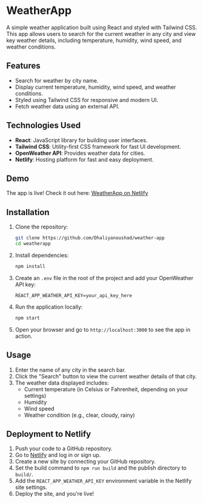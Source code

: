 # WeatherApp

A simple weather application built using React and styled with Tailwind CSS. This app allows users to search for the current weather in any city and view key weather details, including temperature, humidity, wind speed, and weather conditions.

## Features

- Search for weather by city name.
- Display current temperature, humidity, wind speed, and weather conditions.
- Styled using Tailwind CSS for responsive and modern UI.
- Fetch weather data using an external API.

## Technologies Used

- **React**: JavaScript library for building user interfaces.
- **Tailwind CSS**: Utility-first CSS framework for fast UI development.
- **OpenWeather API**: Provides weather data for cities.
- **Netlify**: Hosting platform for fast and easy deployment.

## Demo

The app is live! Check it out here: [WeatherApp on Netlify](https://responsivee-weather-app.netlify.app)

## Installation

1. Clone the repository:
    ```bash
    git clone https://github.com/Dhaliyanoushad/weather-app
    cd weatherapp
    ```

2. Install dependencies:
    ```bash
    npm install
    ```

3. Create an `.env` file in the root of the project and add your OpenWeather API key:
    ```
    REACT_APP_WEATHER_API_KEY=your_api_key_here
    ```

4. Run the application locally:
    ```bash
    npm start
    ```

5. Open your browser and go to `http://localhost:3000` to see the app in action.

## Usage

1. Enter the name of any city in the search bar.
2. Click the "Search" button to view the current weather details of that city.
3. The weather data displayed includes:
   - Current temperature (in Celsius or Fahrenheit, depending on your settings)
   - Humidity
   - Wind speed
   - Weather condition (e.g., clear, cloudy, rainy)

## Deployment to Netlify

1. Push your code to a GitHub repository.
2. Go to [Netlify](https://www.netlify.com) and log in or sign up.
3. Create a new site by connecting your GitHub repository.
4. Set the build command to `npm run build` and the publish directory to `build/`.
5. Add the `REACT_APP_WEATHER_API_KEY` environment variable in the Netlify site settings.
6. Deploy the site, and you're live!
